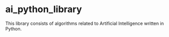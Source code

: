 # ai_python_library
This library consists of algorithms related to Artificial Intelligence written in Python.
